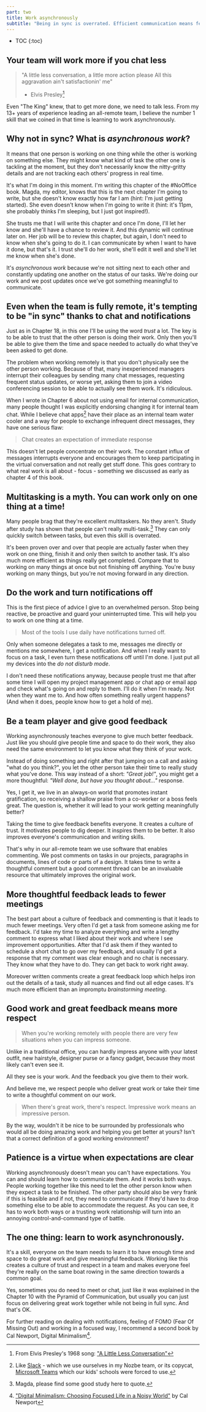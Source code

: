 ```yaml
---
part: two
title: Work asynchronously
subtitle: "Being in sync is overrated. Efficient communication means fewer interruptions."
---
```


* TOC
{:toc}

## Your team will work more if you chat less

> "A little less conversation, a little more action please
> All this aggravation ain't satisfactionin' me"
> - Elvis Presley[^1]

Even "The King" knew, that to get more done, we need to talk less. From my 13+ years of experience leading an all-remote team, I believe the number 1 skill that we coined in that time is learning to work asynchronously.

## Why not in sync? What is *asynchronous work*?

It means that one person is working on one thing while the other is working on something else. They might know what kind of task the other one is tackling at the moment, but they don't necessarily know the nitty-gritty details and are not tracking each others' progress in real time.

It's what I'm doing in this moment. I'm writing this chapter of the #NoOffice book. Magda, my editor, knows that this is the next chapter I'm going to write, but she doesn't know exactly how far I am (hint: I'm just getting started). She even doesn't know when I'm going to write it (hint: it's 11pm, she probably thinks I'm sleeping, but I just got inspired!).

She trusts me that I will write this chapter and once I'm done, I'll let her know and she'll have a chance to review it. And this dynamic will continue later on. Her job will be to review this chapter, but again, I don't need to know when she's going to do it. I can communicate by when I want to have it done, but that's it. I trust she'll do her work, she'll edit it well and she'll let me know when she's done.

It's *asynchronous work* because we're not sitting next to each other and constantly updating one another on the status of our tasks. We're doing our work and we post updates once we've got something meaningful to communicate.

## Even when the team is fully remote, it's tempting to be "in sync" thanks to chat and notifications

Just as in Chapter 18, in this one I'll be using the word *trust* a lot. The key is to be able to trust that the other person is doing their work. Only then you'll be able to give them the time and space needed to actually do what they've been asked to get done.

The problem when working remotely is that you don't physically see the other person working. Because of that, many inexperienced managers interrupt their colleagues by sending many chat messages, requesting frequent status updates, or worse yet, asking them to join a video conferencing session to be able to actually see them work. It's ridiculous.

When I wrote in Chapter 6 about not using email for internal communication, many people thought I was explicitly endorsing changing it for internal team chat. While I believe chat apps[^2] have their place as an internal team water cooler and a way for people to exchange infrequent direct messages, they have one serious flaw:

> Chat creates an expectation of immediate response

This doesn't let people concentrate on their work. The constant influx of messages interrupts everyone and encourages them to keep participating in the virtual conversation and not really get stuff done. This goes contrary to what real work is all about - focus - something we discussed as early as chapter 4 of this book.

## Multitasking is a myth. You can work only on one thing at a time!

Many people brag that they're excellent multitaskers. No they aren't. Study after study has shown that people can't really multi-task.[^3] They can only quickly switch between tasks, but even this skill is overrated.

It's been proven over and over that people are actually faster when they work on one thing, finish it and only then switch to another task. It's also much more efficient as things really get completed. Compare that to working on many things at once but not finishing off anything. You're busy working on many things, but you're not moving forward in any direction.

## Do the work and turn notifications off

This is the first piece of advice I give to an overwhelmed person. Stop being reactive, be proactive and guard your uninterrupted time. This will help you to work on one thing at a time.

> Most of the tools I use daily have notifications turned off. 

Only when someone delegates a task to me, messages me directly or mentions me somewhere, I get a notification. And when I really want to focus on a task, I even turn these notifications off until I'm done. I just put all my devices into the *do not disturb mode*.

I don't need these notifications anyway, because people trust me that after some time I will open my project management app or chat app or email app and check what's going on and reply to them. I'll do it when I'm ready. Not when they want me to. And how often something really urgent happens? (And when it does, people know how to get a hold of me).

## Be a team player and give good feedback

Working asynchronously teaches everyone to give much better feedback. Just like you should give people time and space to do their work, they also need the same environment to let you know what they think of your work.

Instead of doing something and right after that jumping on a call and asking "what do you think?", you let the other person take their time to really study what you've done. This way instead of a short: *"Great job!"*, you might get a more thoughtful: *"Well done, but have you thought about..."* response.

Yes, I get it, we live in an always-on world that promotes instant gratification, so receiving a shallow praise from a co-worker or a boss feels great. The question is, whether it will lead to your work getting meaningfully better?

Taking the time to give feedback benefits everyone. It creates a culture of trust. It motivates people to dig deeper. It inspires them to be better. It also improves everyone's communication and writing skills.

That's why in our all-remote team we use software that enables commenting. We post comments on tasks in our projects, paragraphs in documents, lines of code or parts of a design. It takes time to write a thoughtful comment but a good comment thread can be an invaluable resource that ultimately improves the original work.

## More thoughtful feedback leads to fewer meetings

The best part about a culture of feedback and commenting is that it leads to much fewer meetings. Very often I'd get a task from someone asking me for feedback. I'd take my time to analyze everything and write a lengthy comment to express what I liked about their work and where I see improvement opportunities. After that I'd ask them if they wanted to schedule a short chat to go over my feedback, and usually I'd get a response that my comment was clear enough and no chat is necessary. They know what they have to do. They can get back to work right away.

Moreover written comments create a great feedback loop which helps iron out the details of a task, study all nuances and find out all edge cases. It's much more efficient than an impromptu *brainstorming meeting*.

## Good work and great feedback means more respect

> When you're working remotely with people there are very few situations when you can impress someone.

Unlike in a traditional office, you can hardly impress anyone with your latest outfit, new hairstyle, designer purse or a fancy gadget, because they most likely can't even see it.

All they see is your work. And the feedback you give them to their work.

And believe me, we respect people who deliver great work or take their time to write a thoughtful comment on our work. 

> When there's great work, there's respect. Impressive work means an impressive person.

By the way, wouldn't it be nice to be surrounded by professionals who would all be doing amazing work and helping you get better at yours? Isn't that a correct definition of a good working environment?

## Patience is a virtue when expectations are clear

Working asynchronously doesn't mean you can't have expectations. You can and should learn how to communicate them. And it works both ways. People working together like this need to let the other person know when they expect a task to be finished. The other party should also be very frank if this is feasible and if not, they need to communicate if they'd have to drop something else to be able to accommodate the request. As you can see, it has to work both ways or a trusting work relationship will turn into an annoying control-and-command type of battle.

## The one thing: learn to work asynchronously.

It's a skill, everyone on the team needs to learn it to have enough time and space to do great work and give meaningful feedback. Working like this creates a culture of trust and respect in a team and makes everyone feel they're really on the same boat rowing in the same direction towards a common goal.

Yes, sometimes you do need to meet or chat, just like it was explained in the Chapter 10 with the Pyramid of Communication, but usually you can just focus on delivering great work together while not being in full sync. And that's OK.

For further reading on dealing with notifications, feeling of FOMO (Fear Of Missing Out) and working in a focused way, I recommend a second book by Cal Newport, Digital Minimalism[^4].

[^1]: From Elvis Presley's 1968 song: ["A Little Less Conversation"](https://en.wikipedia.org/wiki/A_Little_Less_Conversation)
[^2]: Like [Slack](https://slack.com) - which we use ourselves in my Nozbe team, or its copycat, [Microsoft Teams](https://www.microsoft.com/en-us/microsoft-365/microsoft-teams/group-chat-software) which our kids' schools were forced to use.
[^3]: Magda, please find some good study here to quote. 
[^4]: ["Digital Minimalism: Choosing Focused Life in a Noisy World"](https://www.calnewport.com/books/digital-minimalism/) by Cal Newport